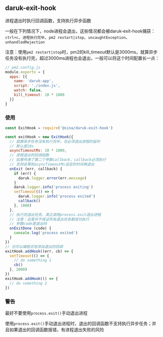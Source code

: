 ## daruk-exit-hook

进程退出时执行回调函数，支持执行异步函数

一般在下列情况下，node进程会退出，这些情况都会被daruk-exit-hook捕获：`ctrl+c`、`进程执行完毕`、`pm2 restart|stop`、`uncaughtException`、`unhandledRejection`

注意：使用`pm2 restart|stop`时，pm2的kill_timeout默认是3000ms，就算异步任务没有执行完，超过3000ms进程也会退出，一般可以将这个时间配置长一点：
```javascript
// pm2.config.js
module.exports = {
  apps: [{
    name: 'daruk-app',
    script: './index.js',
    watch: false,
    kill_timeout: 10 * 1000
  }]
}
```

### 使用
```javascript
const ExitHook = require('@sina/daruk-exit-hook')

const exitHook = new ExitHook({
  // 就算异步任务没有执行完毕，也必须退出进程的延时
  // 默认是10s
  asyncTimeoutMs: 10 * 1000,
  // 进程退出的回调函数
  // 如果传递了第二个参数callback，callback必须执行
  // 否则会等到asyncTimeoutMs设定的时间再退出
  onExit (err, callback) {
    if (err) {
      daruk.logger.error(err.message)
    }
    daruk.logger.info('process exiting')
    setTimeout(() => {
      daruk.logger.info('process exited')
      callback()
    }, 1000)
  },
  // 执行完退出任务，真正调用process.exit退出进程
  // 注意：这里并不保证所有退出任务都成功执行
  // 参数code是退出码
  onExitDone (code) {
    console.log('process exited')
  }
})
// 也可以编程式地添加退出的回调
exitHook.addHook((err, cb) => {
  setTimeout(() => {
    // do something 1
    cb()
  }, 2000)
})
exitHook.addHook(() => {
  // do something 2
})
```

### 警告

最好不要使用`process.exit()`手动退出进程  

使用`process.exit()`手动退出进程时，退出的回调函数不支持执行异步任务；并且如果退出的回调函数报错，有进程退出失败的风险